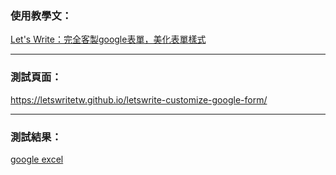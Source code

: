 ### 使用教學文：
[Let's Write：完全客製google表單，美化表單樣式](https://letswrite.tw/custom-google-form/)


---


### 測試頁面：
<https://letswritetw.github.io/letswrite-customize-google-form/>


---


### 測試結果：
[google excel](https://docs.google.com/spreadsheets/d/15QiZEKyMMmpbj7cvJ_fPX5Eh1x9BzXOtfONFIM2V64o/edit)

